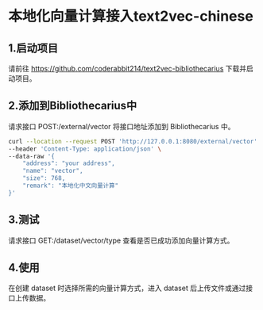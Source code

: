# 本地化向量计算接入text2vec-chinese

## 1.启动项目

请前往 https://github.com/coderabbit214/text2vec-bibliothecarius 下载并启动项目。

## 2.添加到Bibliothecarius中

请求接口 POST:/external/vector 将接口地址添加到 Bibliothecarius 中。

```bash
curl --location --request POST 'http://127.0.0.1:8080/external/vector' \
--header 'Content-Type: application/json' \
--data-raw '{
    "address": "your address",
    "name": "vector",
    "size": 768,
    "remark": "本地化中文向量计算"
}'
```

## 3.测试

请求接口 GET:/dataset/vector/type 查看是否已成功添加向量计算方式。

## 4.使用

在创建 dataset 时选择所需的向量计算方式，进入 dataset 后上传文件或通过接口上传数据。
